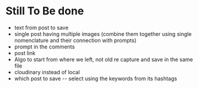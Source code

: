 # Still To Be done
- text from post to save
- single post having multiple images (combine them together using single nomenclature and their connection with prompts)
- prompt in the comments
- post link
- Algo to start from where we left, not old re capture and save in the same file
- cloudinary instead of local
- which post to save -- select using the keywords from its hashtags
